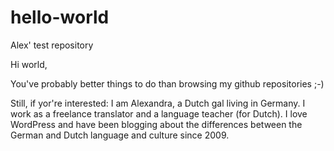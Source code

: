 # hello-world
Alex' test repository

Hi world,

You've probably better things to do than browsing my github repositories ;-)

Still, if yor're interested: I am Alexandra, a Dutch gal living in Germany. I work as a freelance translator and a language teacher (for Dutch). I love WordPress and have been blogging about the differences between the German and Dutch language and culture since 2009.


